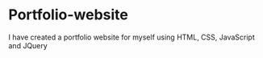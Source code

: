# Portfolio-website
I have created a portfolio website for myself using HTML, CSS, JavaScript and JQuery
